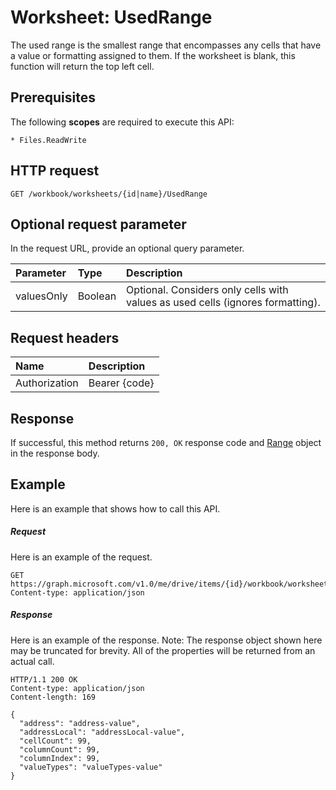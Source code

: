 # Worksheet: UsedRange

The used range is the smallest range that encompasses any cells that have a value or formatting assigned to them. If the worksheet is blank, this function will return the top left cell.
## Prerequisites
The following **scopes** are required to execute this API: 

    * Files.ReadWrite

## HTTP request
<!-- { "blockType": "ignored" } -->
```http
GET /workbook/worksheets/{id|name}/UsedRange

```

## Optional request parameter
In the request URL, provide an optional query parameter.

| Parameter	   | Type	|Description|
|:---------------|:--------|:----------|
|valuesOnly|Boolean|Optional. Considers only cells with values as used cells (ignores formatting).|


## Request headers
| Name       | Description|
|:---------------|:----------|
| Authorization  | Bearer {code}|

## Response
If successful, this method returns `200, OK` response code and [Range](../resources/range.md) object in the response body.

## Example
Here is an example that shows how to call this API.
##### Request
Here is an example of the request.
<!-- {
  "blockType": "request",
  "name": "worksheet_usedrange"
}-->
```http
GET https://graph.microsoft.com/v1.0/me/drive/items/{id}/workbook/worksheets/{id|name}/UsedRange(valuesOnly=true)
Content-type: application/json

```

##### Response
Here is an example of the response. Note: The response object shown here may be truncated for brevity. All of the properties will be returned from an actual call.
<!-- {
  "blockType": "response",
  "truncated": true,
  "@odata.type": "microsoft.graph.range"
} -->
```http
HTTP/1.1 200 OK
Content-type: application/json
Content-length: 169

{
  "address": "address-value",
  "addressLocal": "addressLocal-value",
  "cellCount": 99,
  "columnCount": 99,
  "columnIndex": 99,
  "valueTypes": "valueTypes-value"
}
```

<!-- uuid: 8fcb5dbc-d5aa-4681-8e31-b001d5168d79
2015-10-25 14:57:30 UTC -->
<!-- {
  "type": "#page.annotation",
  "description": "Worksheet: UsedRange",
  "keywords": "",
  "section": "documentation",
  "tocPath": ""
}-->
